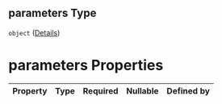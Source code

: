 ## parameters Type

`object` ([Details](btpsa-usecase-properties-services-items-allof-1-then-allof-115-then-allof-0-then-properties-parameters.md))

# parameters Properties

| Property | Type | Required | Nullable | Defined by |
| :------- | :--- | :------- | :------- | :--------- |
